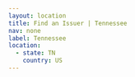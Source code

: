 ```yaml
---
layout: location
title: Find an Issuer | Tennessee
nav: none
label: Tennessee
location:
  - state: TN
    country: US
---
```

